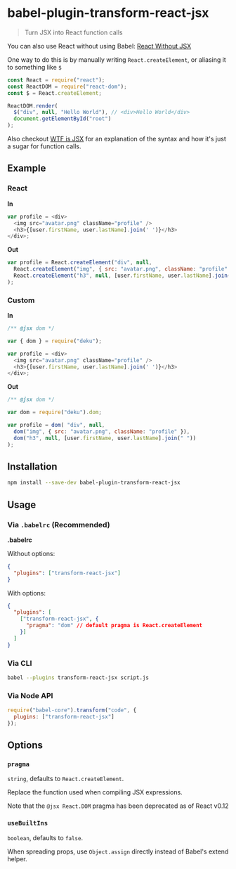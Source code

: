 # babel-plugin-transform-react-jsx

> Turn JSX into React function calls

You can also use React without using Babel: [React Without JSX](https://facebook.github.io/react/docs/react-without-jsx.html)

One way to do this is by manually writing `React.createElement`, or aliasing it to something like `$`

```js
const React = require("react");
const ReactDOM = require("react-dom");
const $ = React.createElement;

ReactDOM.render(
  $("div", null, "Hello World"), // <div>Hello World</div>
  document.getElementById("root")
);
```

Also checkout [WTF is JSX](https://jasonformat.com/wtf-is-jsx/) for an explanation of the syntax and how it's just a sugar for function calls.

## Example

### React

**In**

```javascript
var profile = <div>
  <img src="avatar.png" className="profile" />
  <h3>{[user.firstName, user.lastName].join(' ')}</h3>
</div>;
```

**Out**

```javascript
var profile = React.createElement("div", null,
  React.createElement("img", { src: "avatar.png", className: "profile" }),
  React.createElement("h3", null, [user.firstName, user.lastName].join(" "))
);
```

### Custom

**In**

```javascript
/** @jsx dom */

var { dom } = require("deku");

var profile = <div>
  <img src="avatar.png" className="profile" />
  <h3>{[user.firstName, user.lastName].join(' ')}</h3>
</div>;
```

**Out**

```javascript
/** @jsx dom */

var dom = require("deku").dom;

var profile = dom( "div", null,
  dom("img", { src: "avatar.png", className: "profile" }),
  dom("h3", null, [user.firstName, user.lastName].join(" "))
);
```

## Installation

```sh
npm install --save-dev babel-plugin-transform-react-jsx
```

## Usage

### Via `.babelrc` (Recommended)

**.babelrc**

Without options:

```json
{
  "plugins": ["transform-react-jsx"]
}
```

With options:

```json
{
  "plugins": [
    ["transform-react-jsx", {
      "pragma": "dom" // default pragma is React.createElement
    }]
  ]
}
```

### Via CLI

```sh
babel --plugins transform-react-jsx script.js
```

### Via Node API

```javascript
require("babel-core").transform("code", {
  plugins: ["transform-react-jsx"]
});
```

## Options

### `pragma`

`string`, defaults to `React.createElement`.

Replace the function used when compiling JSX expressions.

Note that the `@jsx React.DOM` pragma has been deprecated as of React v0.12

### `useBuiltIns`

`boolean`, defaults to `false`.

When spreading props, use `Object.assign` directly instead of Babel's extend helper.
